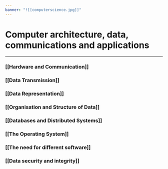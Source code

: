 ```yaml
---
banner: "![[computerscience.jpg]]"
---
```

# Computer architecture, data, communications and applications 
---

### [[Hardware and Communication]]

### [[Data Transmission]]

### [[Data Representation]]

### [[Organisation and Structure of Data]]

### [[Databases and Distributed Systems]]

### [[The Operating System]]

### [[The need for different software]]

### [[Data security and integrity]]



